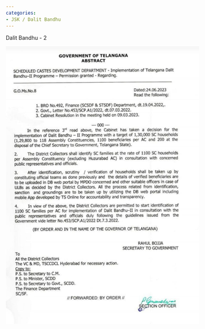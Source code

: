 ```yaml
---
categories:
- JSK / Dalit Bandhu
---
```

Dalit Bandhu - 2

![](../files/73f6fb29-52cf-469b-8140-e6b1f65702a4.jpg)